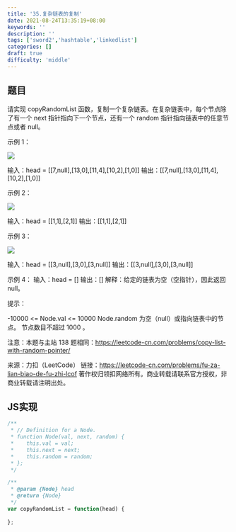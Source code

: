 ```yaml
---
title: '35.复杂链表的复制'
date: 2021-08-24T13:35:19+08:00
keywords: ''
description: ''
tags: ['sword2','hashtable','linkedlist']
categories: []
draft: true
difficulty: 'middle'
---
```


## 题目

请实现 copyRandomList 函数，复制一个复杂链表。在复杂链表中，每个节点除了有一个 next 指针指向下一个节点，还有一个 random 指针指向链表中的任意节点或者 null。

 

示例 1：

<img src="https://assets.leetcode-cn.com/aliyun-lc-upload/uploads/2020/01/09/e1.png" />

输入：head = [[7,null],[13,0],[11,4],[10,2],[1,0]]
输出：[[7,null],[13,0],[11,4],[10,2],[1,0]]

示例 2：

<img src="https://assets.leetcode-cn.com/aliyun-lc-upload/uploads/2020/01/09/e2.png" />

输入：head = [[1,1],[2,1]]
输出：[[1,1],[2,1]]

示例 3：

<img src="https://assets.leetcode-cn.com/aliyun-lc-upload/uploads/2020/01/09/e3.png" />

输入：head = [[3,null],[3,0],[3,null]]
输出：[[3,null],[3,0],[3,null]]

示例 4：
输入：head = []
输出：[]
解释：给定的链表为空（空指针），因此返回 null。
 

提示：

-10000 <= Node.val <= 10000
Node.random 为空（null）或指向链表中的节点。
节点数目不超过 1000 。

注意：本题与主站 138 题相同：https://leetcode-cn.com/problems/copy-list-with-random-pointer/

来源：力扣（LeetCode）
链接：https://leetcode-cn.com/problems/fu-za-lian-biao-de-fu-zhi-lcof
著作权归领扣网络所有。商业转载请联系官方授权，非商业转载请注明出处。

## JS实现

```javascript
/**
 * // Definition for a Node.
 * function Node(val, next, random) {
 *    this.val = val;
 *    this.next = next;
 *    this.random = random;
 * };
 */

/**
 * @param {Node} head
 * @return {Node}
 */
var copyRandomList = function(head) {
    
};
```
